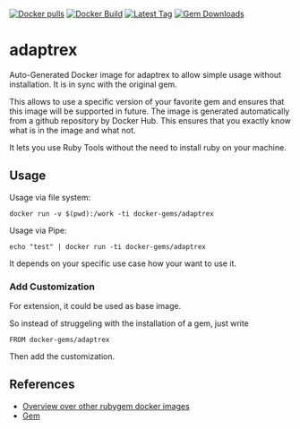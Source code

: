 [![Docker pulls](https://img.shields.io/docker/pulls/rubygem/adaptrex.svg)](https://hub.docker.com/r/rubygem/adaptrex/)
[![Docker Build](https://img.shields.io/docker/automated/rubygem/adaptrex.svg)](https://hub.docker.com/r/rubygem/adaptrex/)
[![Latest Tag](https://img.shields.io/github/tag/docker-rubygem/adaptrex.svg)](https://hub.docker.com/r/rubygem/adaptrex/)
[![Gem Downloads](https://img.shields.io/gem/dt/adaptrex.svg)](https://rubygems.org/gems/adaptrex/)
# adaptrex

Auto-Generated Docker image for adaptrex to allow simple usage without installation.
It is in sync with the original gem.

This allows to use a specific version of your favorite gem and ensures that this image will be supported in future.
The image is generated automatically from a github repository by Docker Hub.
This ensures that you exactly know what is in the image and what not.

It lets you use Ruby Tools without the need to install ruby on your machine.

## Usage

Usage via file system:

`docker run -v $(pwd):/work -ti docker-gems/adaptrex`

Usage via Pipe:

`echo "test" | docker run -ti docker-gems/adaptrex`

It depends on your specific use case how your want to use it.

### Add Customization

For extension, it could be used as base image.

So instead of struggeling with the installation of a gem, just write

`FROM docker-gems/adaptrex`

Then add the customization.

## References

 - [Overview over other rubygem docker images](https://github.com/thinkbot/docker-rubygem)
 - [Gem](https://rubygems.org/gems/adaptrex/)

